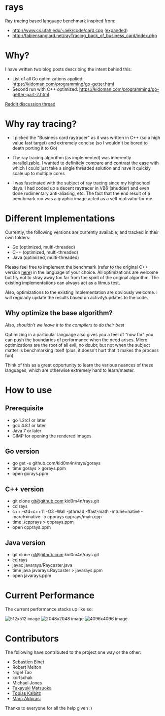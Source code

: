 rays
===

Ray tracing based language benchmark inspired from:

* http://www.cs.utah.edu/~aek/code/card.cpp ([expanded](https://gist.github.com/kid0m4n/6680629))
* http://fabiensanglard.net/rayTracing_back_of_business_card/index.php

Why?
===

I have written two blog posts describing the intent behind this:

* List of all Go optimizations applied: https://kidoman.com/programming/go-getter.html
* Second run with C++ optimized: https://kidoman.com/programming/go-getter-part-2.html

[Reddit discussion thread](http://www.reddit.com/r/golang/comments/1nlgbq/business_card_ray_tracer_go_faster_than_c/)

Why ray tracing?
===

* I picked the "Business card raytracer" as it was written in C++ (so a high value fast target) and extremely concise (so I wouldn't be bored to death porting it to Go)

* The ray tracing algorithm (as implemented) was inherently parallelizable. I wanted to definitely compare and contrast the ease with which I could just take a single threaded solution and have it quickly scale up to multiple cores

* I was fascinated with the subject of ray tracing since my highschool days. I had coded up a decent raytracer in VB6 (shudder) and even done rudimentary anti-aliasing, etc. The fact that the end result of a benchmark run was a graphic image acted as a self motivator for me

Different Implementations
===

Currently, the following versions are currently available, and tracked in their own folders:

* Go (optimized, multi-threaded)
* C++ (optimized, multi-threaded)
* Java (optimized, multi-threaded)

Please feel free to implement the benchmark (refer to the original C++ version [here](https://gist.github.com/kid0m4n/6680629)) in the language of your choice. All optimizations are welcome but try not to stray away too far from the spirit of the original algorithm. The existing implementations can always act as a litmus test.

Also, optimizations to the existing implementation are obviously welcome. I will regularly update the results based on activity/updates to the code.

Why optimize the base algorithm?
---

Also, *shouldn't we leave it to the compilers to do their best*

Optimizing in a particular language also gives you a feel of "how far" you can push the boundaries of performance when the need arises. Micro optimizations are the root of all evil, no doubt; but not when the subject matter is benchmarking itself (plus, it doesn't hurt that it makes the process fun)

Think of this as a great opportunity to learn the various nuances of these languages, which are otherwise extremely hard to learn/master.

How to use
===

Prerequisite
---

* go 1.2rc1 or later
* gcc 4.8.1 or later
* Java 7 or later
* GIMP for opening the rendered images

Go version
---

* go get -u github.com/kid0m4n/rays/gorays
* time gorays > gorays.ppm
* open gorays.ppm

C++ version
---

* git clone git@github.com:kid0m4n/rays.git
* cd rays
* c++ -std=c++11 -O3 -Wall -pthread -ffast-math -mtune=native -march=native -o cpprays cpprays/main.cpp
* time ./cpprays > cpprays.ppm
* open cpprays.ppm

Java version
---

* git clone git@github.com:kid0m4n/rays.git
* cd rays
* javac javarays/Raycaster.java
* time java javarays.Raycaster > javarays.ppm
* open javarays.ppm

Current Performance
===

The current performance stacks up like so:

![512x512 image](https://kidoman.com/images/512x512-3.png)
![2048x2048 image](https://kidoman.com/images/2048x2048-3.png)
![4096x4096 image](https://kidoman.com/images/4096x4096-3.png)

Contributors
===

The following have contributed to the project one way or the other:

* Sebastien Binet
* Robert Melton
* Nigel Tao
* kortschak
* Michael Jones
* [Takayuki Matsuoka](https://github.com/t-mat)
* [Tobias Kalbitz](https://github.com/tkalbitz)
* [Marc Aldorasi](https://github.com/m42a)

Thanks to everyone for all the help given :)
